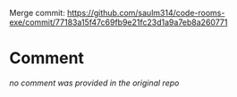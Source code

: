 Merge commit: https://github.com/saulm314/code-rooms-exe/commit/77183a15f47c69fb9e21fc23d1a9a7eb8a260771

# Comment

*no comment was provided in the original repo*
